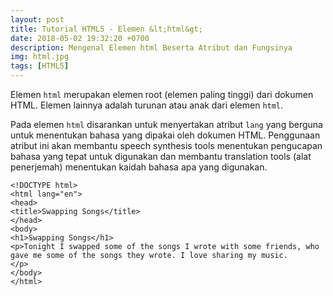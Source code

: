 ```yaml
---
layout: post
title: Tutorial HTML5 - Elemen &lt;html&gt;
date: 2018-05-02 19:32:20 +0700
description: Mengenal Elemen html Beserta Atribut dan Fungsinya
img: html.jpg
tags: [HTML5]
---
```

Elemen <code>html</code> merupakan elemen root (elemen paling tinggi) dari dokumen HTML. Elemen lainnya adalah turunan atau anak dari elemen <code>html</code>.

Pada elemen <code>html</code> disarankan untuk menyertakan atribut <code>lang</code> yang berguna untuk menentukan bahasa yang dipakai oleh dokumen HTML. Penggunaan atribut ini akan membantu speech synthesis tools menentukan pengucapan bahasa yang tepat untuk digunakan dan membantu translation tools (alat penerjemah) menentukan kaidah bahasa apa yang digunakan.

<pre>
<code data-language="html">&lt;!DOCTYPE html&gt;
&lt;html lang="en"&gt;
&lt;head&gt;
&lt;title&gt;Swapping Songs&lt;/title&gt;
&lt;/head&gt;
&lt;body&gt;
&lt;h1&gt;Swapping Songs&lt;/h1&gt;
&lt;p&gt;Tonight I swapped some of the songs I wrote with some friends, who
gave me some of the songs they wrote. I love sharing my music.
&lt;/p&gt;
&lt;/body&gt;
&lt;/html&gt;</code>
</pre>